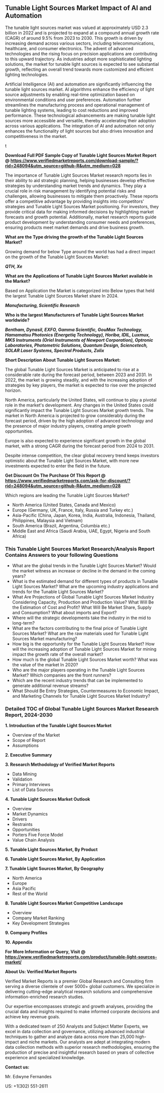 <h2>Tunable Light Sources Market Impact of AI and Automation</h2><p>The tunable light sources market was valued at approximately USD 2.3 billion in 2022 and is projected to expand at a compound annual growth rate (CAGR) of around 9.5% from 2023 to 2030. This growth is driven by increasing demand across various sectors, including telecommunications, healthcare, and consumer electronics. The advent of advanced technologies and the rising focus on precision applications are contributing to this upward trajectory. As industries adopt more sophisticated lighting solutions, the market for tunable light sources is expected to see substantial growth, reflecting an overall trend towards more customized and efficient lighting technologies.</p><p>Artificial Intelligence (AI) and automation are significantly influencing the tunable light sources market. AI algorithms enhance the efficiency of light source adjustments by enabling real-time optimization based on environmental conditions and user preferences. Automation further streamlines the manufacturing process and operational management of tunable lighting systems, leading to cost reductions and improved performance. These technological advancements are making tunable light sources more accessible and versatile, thereby accelerating their adoption across various applications. The integration of AI and automation not only enhances the functionality of light sources but also drives innovation and competitiveness in the market.</p>t</p><p id="" class=""><strong>Download Full PDF Sample Copy of Tunable Light Sources Market Report @ <a href="https://www.verifiedmarketreports.com/download-sample/?rid=248094&utm_source=github-R&utm_medium=028" target="_blank">https://www.verifiedmarketreports.com/download-sample/?rid=248094&utm_source=github-R&utm_medium=028</a></strong></p><p>The importance of&nbsp;Tunable Light Sources Market research reports lies in their ability to aid strategic planning, helping businesses develop effective strategies by understanding market trends and dynamics. They play a crucial role in risk management by identifying potential risks and challenges, allowing businesses to mitigate them proactively. These reports offer a competitive advantage by providing insights into competitors' strategies and Tunable Light Sources Market positioning. For investors, they provide critical data for making informed decisions by highlighting market forecasts and growth potential. Additionally, market research reports guide product development by understanding consumer needs and preferences, ensuring products meet market demands and drive business growth.</p><p><strong>What are the&nbsp;Type driving the growth of the Tunable Light Sources Market?</strong></p><p id="" class="">Growing demand for below Type around the world has had a direct impact on the growth of the Tunable Light Sources Market:</p><em><strong>QTH, Xe</strong></em></p><strong>What are the&nbsp;Applications&nbsp;of Tunable Light Sources Market available in the Market?</strong></p><p id="" class="">Based on Application the Market is categorized into Below types that held the largest Tunable Light Sources Market share In 2024.</p><em><strong>Manufacturing, Scientific Research</strong></em></p><strong>Who is the largest Manufacturers of Tunable Light Sources Market worldwide?</strong></p><p><em><strong>Bentham, Dynasil, EXFO, Gamma Scientific, GouMax Technology, Hamamatsu Photonics (Energetiq Technology), Horiba, IDIL, Luxmux, MKS Instruments (Oriel Instruments of Newport Corporation), Optronic Laboratories, Photometric Solutions, Quantum Design, Sciencetech, SOLAR Laser Systems, Spectral Products, Zolix</strong></em></p><p id="" class=""><strong>Short Description About Tunable Light Sources Market:</strong></p><p>The global Tunable Light Sources Market is anticipated to rise at a considerable rate during the forecast period, between 2023 and 2031. In 2022, the market is growing steadily, and with the increasing adoption of strategies by key players, the market is expected to rise over the projected horizon.</p><p>North America, particularly the United States, will continue to play a pivotal role in the market's development. Any changes in the United States could significantly impact the Tunable Light Sources Market growth trends. The market in North America is projected to grow considerably during the forecast period, driven by the high adoption of advanced technology and the presence of major industry players, creating ample growth opportunities.</p><p>Europe is also expected to experience significant growth in the global market, with a strong CAGR during the forecast period from 2024 to 2031.</p><p>Despite intense competition, the clear global recovery trend keeps investors optimistic about the Tunable Light Sources Market, with more new investments expected to enter the field in the future.</p><p id="" class=""><strong>Get Discount On The Purchase Of This Report @ <a href="https://www.verifiedmarketreports.com/ask-for-discount/?rid=248094&utm_source=github-R&utm_medium=028" target="_blank">https://www.verifiedmarketreports.com/ask-for-discount/?rid=248094&utm_source=github-R&utm_medium=028</a></strong></p>Which regions are leading the Tunable Light Sources Market?</p><ul><li>North America (United States, Canada and Mexico)</li><li>Europe (Germany, UK, France, Italy, Russia and Turkey etc.)</li><li>Asia-Pacific (China, Japan, Korea, India, Australia, Indonesia, Thailand, Philippines, Malaysia and Vietnam)</li><li>South America (Brazil, Argentina, Columbia etc.)</li><li>Middle East and Africa (Saudi Arabia, UAE, Egypt, Nigeria and South Africa)</li></ul><h3 id="" class="">This Tunable Light Sources Market Research/Analysis Report Contains Answers to your following Questions</h3><ul><li>What are the global trends in the Tunable Light Sources Market? Would the market witness an increase or decline in the demand in the coming years?</li><li>What is the estimated demand for different types of products in Tunable Light Sources Market? What are the upcoming industry applications and trends for the Tunable Light Sources Market?</li><li>What Are Projections of Global Tunable Light Sources Market Industry Considering Capacity, Production and Production Value? What Will Be the Estimation of Cost and Profit? What Will Be Market Share, Supply and Consumption? What about imports and Export?</li><li>Where will the strategic developments take the industry in the mid to long-term?</li><li>What are the factors contributing to the final price of Tunable Light Sources Market? What are the raw materials used for Tunable Light Sources Market manufacturing?</li><li>How big is the opportunity for the Tunable Light Sources Market? How will the increasing adoption of Tunable Light Sources Market for mining impact the growth rate of the overall market?</li><li>How much is the global Tunable Light Sources Market worth? What was the value of the market In 2020?</li><li>Who are the major players operating in the Tunable Light Sources Market? Which companies are the front runners?</li><li>Which are the recent industry trends that can be implemented to generate additional revenue streams?</li><li>What Should Be Entry Strategies, Countermeasures to Economic Impact, and Marketing Channels for Tunable Light Sources Market Industry?</li></ul><h3 id="" class="">Detailed TOC of Global Tunable Light Sources Market Research Report, 2024-2030</h3><p id="" class=""><strong>1. Introduction of the Tunable Light Sources Market</strong></p><ul><li>Overview of the Market</li><li>Scope of Report</li><li>Assumptions</li></ul><p id="" class=""><strong>2. Executive Summary</strong></p><p id="" class=""><strong>3. Research Methodology of Verified Market Reports</strong></p><ul><li>Data Mining</li><li>Validation</li><li>Primary Interviews</li><li>List of Data Sources</li></ul><p id="" class=""><strong>4. Tunable Light Sources Market Outlook</strong></p><ul><li>Overview</li><li>Market Dynamics</li><li>Drivers</li><li>Restraints</li><li>Opportunities</li><li>Porters Five Force Model</li><li>Value Chain Analysis</li></ul><p id="" class=""><strong>5. Tunable Light Sources Market, By Product</strong></p><p id="" class=""><strong>6. Tunable Light Sources Market, By Application</strong></p><p id="" class=""><strong>7. Tunable Light Sources Market, By Geography</strong></p><ul><li>North America</li><li>Europe</li><li>Asia Pacific</li><li>Rest of the World</li></ul><p id="" class=""><strong>8. Tunable Light Sources Market Competitive Landscape</strong></p><ul><li>Overview</li><li>Company Market Ranking</li><li>Key Development Strategies</li></ul><p id="" class=""><strong>9. Company Profiles</strong></p><p id="" class=""><strong>10. Appendix</strong></p><p id="" class=""><strong>For More Information or Query, Visit @ <a href="https://www.verifiedmarketreports.com/product/tunable-light-sources-market/" target="_blank">https://www.verifiedmarketreports.com/product/tunable-light-sources-market/</a></strong></p><p id="" class=""><strong>About Us: Verified Market Reports</strong></p><p id="" class="">Verified Market Reports is a premier Global Research and Consulting firm serving a diverse clientele of over 5000+ global customers. We specialize in delivering cutting-edge analytical research solutions and comprehensive information-enriched research studies.</p><p id="" class="">Our expertise encompasses strategic and growth analyses, providing the crucial data and insights required to make informed corporate decisions and achieve key revenue goals.</p><p id="" class="">With a dedicated team of 250 Analysts and Subject Matter Experts, we excel in data collection and governance, utilizing advanced industrial techniques to gather and analyze data across more than 25,000 high-impact and niche markets. Our analysts are adept at integrating modern data collection methods with superior research methodologies, ensuring the production of precise and insightful research based on years of collective experience and specialized knowledge.</p><p id="" class=""><strong>Contact us:</strong></p><p id="" class="">Mr. Edwyne Fernandes</p><p id="" class="">US: +1(302) 551-2611</p>